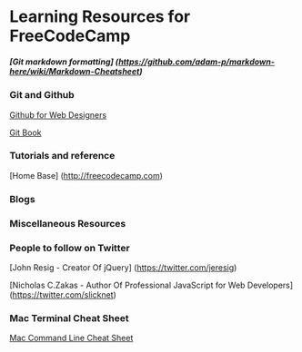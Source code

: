 # Learning Resources for FreeCodeCamp

##### [Git markdown formatting] (https://github.com/adam-p/markdown-here/wiki/Markdown-Cheatsheet)

### Git and Github 

[Github for Web Designers](http://www.lynda.com/GitHub-tutorials/GitHub-Web-Designers/162276-2.html)

[Git Book](http://git-scm.com/book/en/v2)

### Tutorials and reference

[Home Base] (http://freecodecamp.com)

### Blogs 

### Miscellaneous Resources

### People to follow on Twitter
[John Resig - Creator Of jQuery] (https://twitter.com/jeresig)

[Nicholas C.Zakas - Author Of Professional JavaScript for Web Developers] (https://twitter.com/slicknet)

### Mac Terminal Cheat Sheet
[Mac Command Line Cheat Sheet](https://github.com/0nn0/terminal-mac-cheatsheet)


